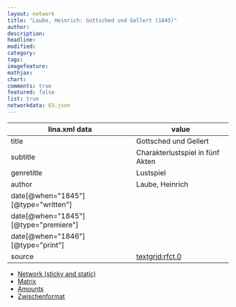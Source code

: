 ```yaml
---
layout: network
title: "Laube, Heinrich: Gottsched und Gellert (1845)"
author:
description:
headline:
modified:
category:
tags:
imagefeature: 
mathjax: 
chart: 
comments: true
featured: false
list: true
networkdata: 63.json
---
```

lina.xml data  | value
------------- | -------------
title|Gottsched und Gellert
subtitle|Charakterlustspiel in fünf Akten
genretitle|Lustspiel
author|Laube, Heinrich
date[@when="1845"][@type="written"]|
date[@when="1845"][@type="premiere"]|
date[@when="1846"][@type="print"]|
source|[textgrid:rfct.0](https://textgridlab.org/1.0/tgcrud-public/rest/textgrid:rfct.0/data)



* [Network (sticky and static)](/linas/network63)
* [Matrix](/linas/matrix63)
* [Amounts](/linas/amount63)
* [Zwischenformat](/linas/lina63 )
